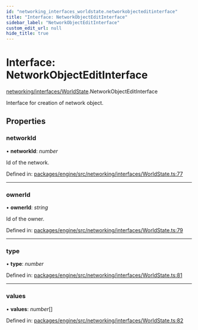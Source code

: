 ```yaml
---
id: "networking_interfaces_worldstate.networkobjecteditinterface"
title: "Interface: NetworkObjectEditInterface"
sidebar_label: "NetworkObjectEditInterface"
custom_edit_url: null
hide_title: true
---
```


# Interface: NetworkObjectEditInterface

[networking/interfaces/WorldState](../modules/networking_interfaces_worldstate.md).NetworkObjectEditInterface

Interface for creation of network object.

## Properties

### networkId

• **networkId**: *number*

Id of the network.

Defined in: [packages/engine/src/networking/interfaces/WorldState.ts:77](https://github.com/xr3ngine/xr3ngine/blob/716a06460/packages/engine/src/networking/interfaces/WorldState.ts#L77)

___

### ownerId

• **ownerId**: *string*

Id of the owner.

Defined in: [packages/engine/src/networking/interfaces/WorldState.ts:79](https://github.com/xr3ngine/xr3ngine/blob/716a06460/packages/engine/src/networking/interfaces/WorldState.ts#L79)

___

### type

• **type**: *number*

Defined in: [packages/engine/src/networking/interfaces/WorldState.ts:81](https://github.com/xr3ngine/xr3ngine/blob/716a06460/packages/engine/src/networking/interfaces/WorldState.ts#L81)

___

### values

• **values**: *number*[]

Defined in: [packages/engine/src/networking/interfaces/WorldState.ts:82](https://github.com/xr3ngine/xr3ngine/blob/716a06460/packages/engine/src/networking/interfaces/WorldState.ts#L82)
